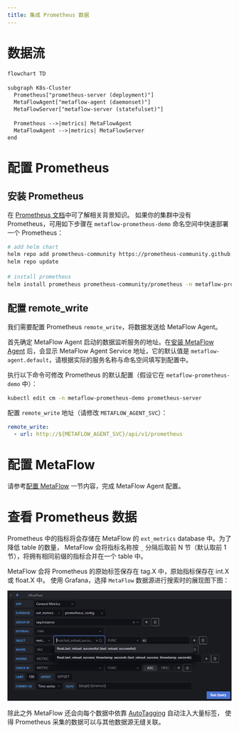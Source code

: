 ```yaml
---
title: 集成 Prometheus 数据
---
```


# 数据流

```mermaid
flowchart TD

subgraph K8s-Cluster
  Prometheus["prometheus-server (deployment)"]
  MetaFlowAgent["metaflow-agent (daemonset)"]
  MetaFlowServer["metaflow-server (statefulset)"]

  Prometheus -->|metrics| MetaFlowAgent
  MetaFlowAgent -->|metrics| MetaFlowServer
end
```

# 配置 Prometheus

## 安装 Prometheus

在 [Prometheus 文档](https://prometheus.io/docs/introduction/overview/)中可了解相关背景知识。
如果你的集群中没有 Prometheus，可用如下步骤在 `metaflow-prometheus-demo` 命名空间中快速部署一个 Prometheus：
```bash
# add helm chart
helm repo add prometheus-community https://prometheus-community.github.io/helm-charts
helm repo update

# install prometheus
helm install prometheus prometheus-community/prometheus -n metaflow-prometheus-demo --create-namespace
```

## 配置 remote_write

我们需要配置 Prometheus `remote_write`，将数据发送给 MetaFlow Agent。

首先确定 MetaFlow Agent 启动的数据监听服务的地址。在[安装 MetaFlow Agent](../../install/single-k8s/) 后，会显示 MetaFlow Agent Service 地址，它的默认值是 `metaflow-agent.default`，请根据实际的服务名称与命名空间填写到配置中。

执行以下命令可修改 Prometheus 的默认配置（假设它在 `metaflow-prometheus-demo` 中）：
```bash
kubectl edit cm -n metaflow-prometheus-demo prometheus-server
```

配置 `remote_write` 地址（请修改 `METAFLOW_AGENT_SVC`）：
```yaml
remote_write:
  - url: http://${METAFLOW_AGENT_SVC}/api/v1/prometheus
```

# 配置 MetaFlow

请参考[配置 MetaFlow](../tracing/opentelemetry/#配置-metaflow) 一节内容，完成 MetaFlow Agent 配置。

# 查看 Prometheus 数据

Prometheus 中的指标将会存储在 MetaFlow 的 `ext_metrics` database 中。为了降低 table 的数量，
MetaFlow 会将指标名称按 `_` 分隔后取前 N 节（默认取前 1 节），将拥有相同前缀的指标合并在一个 table 中。

MetaFlow 会将 Prometheus 的原始标签保存在 tag.X 中，原始指标保存在 int.X 或 float.X 中。
使用 Grafana，选择 `MetaFlow` 数据源进行搜索时的展现图下图：

![Prometheus 集成](./imgs/prometheus-integration.png)

除此之外 MetaFlow 还会向每个数据中依靠 [AutoTagging](./metrics-auto-tagging/) 自动注入大量标签，
使得 Prometheus 采集的数据可以与其他数据源无缝关联。
